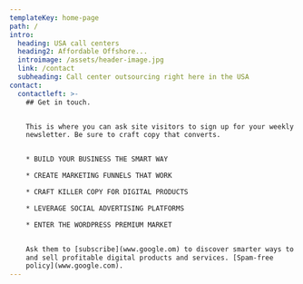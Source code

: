 ```yaml
---
templateKey: home-page
path: /
intro:
  heading: USA call centers
  heading2: Affordable Offshore...
  introimage: /assets/header-image.jpg
  link: /contact
  subheading: Call center outsourcing right here in the USA
contact:
  contactleft: >-
    ## Get in touch.


    This is where you can ask site visitors to sign up for your weekly
    newsletter. Be sure to craft copy that converts.


    * BUILD YOUR BUSINESS THE SMART WAY

    * CREATE MARKETING FUNNELS THAT WORK

    * CRAFT KILLER COPY FOR DIGITAL PRODUCTS

    * LEVERAGE SOCIAL ADVERTISING PLATFORMS

    * ENTER THE WORDPRESS PREMIUM MARKET


    Ask them to [subscribe](www.google.om) to discover smarter ways to create
    and sell profitable digital products and services. [Spam-free
    policy](www.google.com).
---
```


